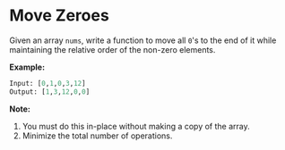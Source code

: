# Move Zeroes

Given an array `nums`, write a function to move all `0`'s to the end of it while maintaining the relative order of the non-zero elements.

**Example:**

```python
Input: [0,1,0,3,12]
Output: [1,3,12,0,0]
```

**Note:**

1. You must do this in-place without making a copy of the array.
2. Minimize the total number of operations.
